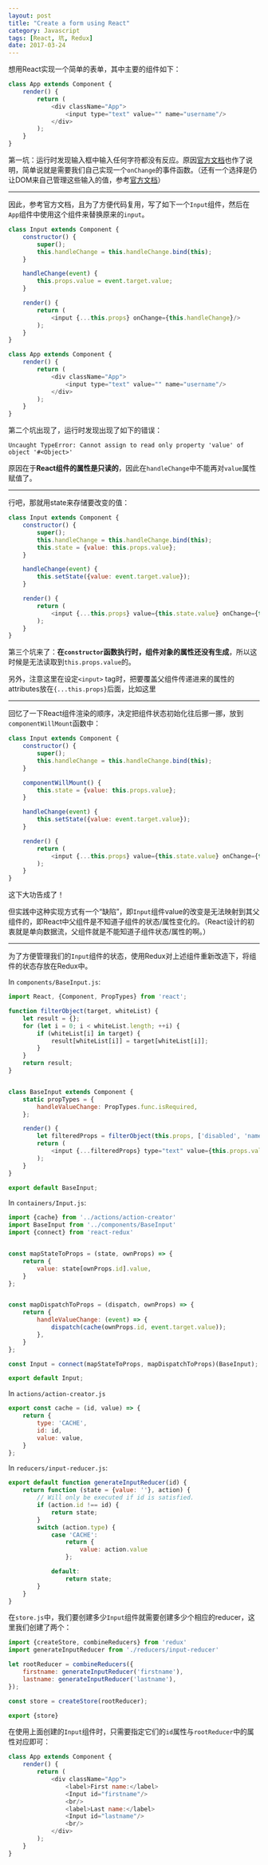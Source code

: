 ```yaml
---
layout: post
title: "Create a form using React"
category: Javascript
tags: [React, 坑, Redux]
date: 2017-03-24
---
```


想用React实现一个简单的表单，其中主要的组件如下：

```javascript
class App extends Component {
    render() {
        return (
            <div className="App">
                <input type="text" value="" name="username"/>
            </div>
        );
    }
}
```

第一坑：运行时发现输入框中输入任何字符都没有反应。原因[官方文档](https://facebook.github.io/react/docs/forms.html)也作了说明，简单说就是需要我们自己实现一个`onChange`的事件函数。（还有一个选择是仍让DOM来自己管理这些输入的值，参考[官方文档](https://facebook.github.io/react/docs/uncontrolled-components.html)）

---

因此，参考官方文档，且为了方便代码复用，写了如下一个`Input`组件，然后在`App`组件中使用这个组件来替换原来的`input`。

```javascript
class Input extends Component {
    constructor() {
        super();
        this.handleChange = this.handleChange.bind(this);
    }

    handleChange(event) {
        this.props.value = event.target.value;
    }

    render() {
        return (
            <input {...this.props} onChange={this.handleChange}/>
        );
    }
}

class App extends Component {
    render() {
        return (
            <div className="App">
                <input type="text" value="" name="username"/>
            </div>
        );
    }
}
```

第二个坑出现了，运行时发现出现了如下的错误：

```
Uncaught TypeError: Cannot assign to read only property 'value' of object '#<Object>'
```

原因在于**React组件的属性是只读的**，因此在`handleChange`中不能再对`value`属性赋值了。

<!--break-->

---

行吧，那就用state来存储要改变的值：

```javascript
class Input extends Component {
    constructor() {
        super();
        this.handleChange = this.handleChange.bind(this);
        this.state = {value: this.props.value};
    }

    handleChange(event) {
        this.setState({value: event.target.value});
    }

    render() {
        return (
            <input {...this.props} value={this.state.value} onChange={this.handleChange}/>
        );
    }
}
```

第三个坑来了：**在`constructor`函数执行时，组件对象的属性还没有生成**，所以这时候是无法读取到`this.props.value`的。

另外，注意这里在设定`<input>` tag时，把要覆盖父组件传递进来的属性的attributes放在`{...this.props}`后面，比如这里

---

回忆了一下React组件渲染的顺序，决定把组件状态初始化往后挪一挪，放到`componentWillMount`函数中：

```javascript
class Input extends Component {
    constructor() {
        super();
        this.handleChange = this.handleChange.bind(this);
    }

    componentWillMount() {
        this.state = {value: this.props.value};
    }

    handleChange(event) {
        this.setState({value: event.target.value});
    }

    render() {
        return (
            <input {...this.props} value={this.state.value} onChange={this.handleChange}/>
        );
    }
}
```

这下大功告成了！

但实践中这种实现方式有一个“缺陷”，即`Input`组件value的改变是无法映射到其父组件的，即React中父组件是不知道子组件的状态/属性变化的。（React设计的初衷就是单向数据流，父组件就是不能知道子组件状态/属性的啊。）

---

为了方便管理我们的`Input`组件的状态，使用Redux对上述组件重新改造下，将组件的状态存放在Redux中。

In `components/BaseInput.js`:

```javascript
import React, {Component, PropTypes} from 'react';

function filterObject(target, whiteList) {
    let result = {};
    for (let i = 0; i < whiteList.length; ++i) {
        if (whiteList[i] in target) {
            result[whiteList[i]] = target[whiteList[i]];
        }
    }
    return result;
}


class BaseInput extends Component {
    static propTypes = {
        handleValueChange: PropTypes.func.isRequired,
    };

    render() {
        let filteredProps = filterObject(this.props, ['disabled', 'name', 'type']);  // Used to filter non-DOM props
        return (
            <input {...filteredProps} type="text" value={this.props.value} onChange={this.props.handleValueChange}/>
        );
    }
}

export default BaseInput;
```

In `containers/Input.js`:

```javascript
import {cache} from '../actions/action-creator'
import BaseInput from '../components/BaseInput'
import {connect} from 'react-redux'


const mapStateToProps = (state, ownProps) => {
    return {
        value: state[ownProps.id].value,
    }
};


const mapDispatchToProps = (dispatch, ownProps) => {
    return {
        handleValueChange: (event) => {
            dispatch(cache(ownProps.id, event.target.value));
        },
    }
};

const Input = connect(mapStateToProps, mapDispatchToProps)(BaseInput);

export default Input;
```

In `actions/action-creator.js`

```javascript
export const cache = (id, value) => {
    return {
        type: 'CACHE',
        id: id,
        value: value,
    }
};
```

In `reducers/input-reducer.js`:

```javascript
export default function generateInputReducer(id) {
    return function (state = {value: ''}, action) {
        // Will only be executed if id is satisfied.
        if (action.id !== id) {
            return state;
        }
        switch (action.type) {
            case 'CACHE':
                return {
                    value: action.value
                };

            default:
                return state;
        }
    }
}
```

在`store.js`中，我们要创建多少`Input`组件就需要创建多少个相应的reducer，这里我们创建了两个：

```javascript
import {createStore, combineReducers} from 'redux'
import generateInputReducer from './reducers/input-reducer'

let rootReducer = combineReducers({
    firstname: generateInputReducer('firstname'),
    lastname: generateInputReducer('lastname'),
});

const store = createStore(rootReducer);

export {store}
```

在使用上面创建的`Input`组件时，只需要指定它们的`id`属性与`rootReducer`中的属性对应即可：

```javascript
class App extends Component {
    render() {
        return (
            <div className="App">
                <label>First name:</label>
                <Input id="firstname"/>
                <br/>
                <label>Last name:</label>
                <Input id="lastname"/>
                <br/>
            </div>
        );
    }
}
```

